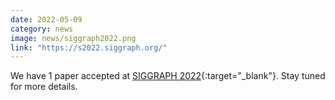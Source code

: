 ```yaml
---
date: 2022-05-09
category: news
image: news/siggraph2022.png
link: "https://s2022.siggraph.org/"
---
```


We have 1 paper accepted at [SIGGRAPH 2022](https://s2022.siggraph.org/){:target="_blank"}. Stay tuned for more details.

